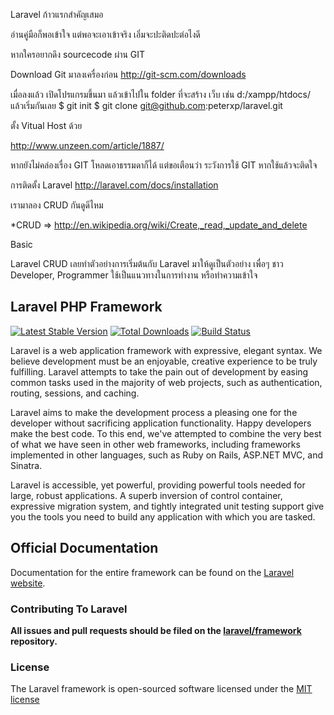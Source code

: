 Laravel ก้าวแรกสำคัญเสมอ 

อ่านคู่มือก็พอเข้าใจ แต่พอจะเอาเข้าจริง เอิ่มจะปะติดปะต่อไงดี

หากใครอยากดึง sourcecode ผ่าน GIT

Download Git มาลงเครื่องก่อน http://git-scm.com/downloads
    
เมื่อลงแล้ว เปิดโปรแกรมขึ้นมา แล้วเข้าไปใน folder ที่จะสร้าง เว็บ 
เช่น d:/xampp/htdocs/ 
แล้วเริ่มกันเลย 
$ git init $ 
git clone git@github.com:peterxp/laravel.git


ตั้ง Vitual Host ด้วย

http://www.unzeen.com/article/1887/


หากยังไม่คล่องเรื่อง GIT โหลดเอาธรรมดาก็ได้ 
แต่ขอเตือนว่า ระวังการใช้ GIT หากใช้แล้วจะติดใจ



การติดตั้ง Laravel http://laravel.com/docs/installation


เรามาลอง CRUD กันดูดีไหม

*CRUD => http://en.wikipedia.org/wiki/Create,_read,_update_and_delete

Basic 

Laravel CRUD เลยทำตัวอย่างการเริ่มต้นกับ Laravel มาให้ดูเป็นตัวอย่าง 
เพื่อๆ ชาว Developer, Programmer ใช้เป็นแนวทางในการทำงาน หรือทำความเข้าใจ




## Laravel PHP Framework

[![Latest Stable Version](https://poser.pugx.org/laravel/framework/version.png)](https://packagist.org/packages/laravel/framework) [![Total Downloads](https://poser.pugx.org/laravel/framework/d/total.png)](https://packagist.org/packages/laravel/framework) [![Build Status](https://travis-ci.org/laravel/framework.png)](https://travis-ci.org/laravel/framework)

Laravel is a web application framework with expressive, elegant syntax. We believe development must be an enjoyable, creative experience to be truly fulfilling. Laravel attempts to take the pain out of development by easing common tasks used in the majority of web projects, such as authentication, routing, sessions, and caching.

Laravel aims to make the development process a pleasing one for the developer without sacrificing application functionality. Happy developers make the best code. To this end, we've attempted to combine the very best of what we have seen in other web frameworks, including frameworks implemented in other languages, such as Ruby on Rails, ASP.NET MVC, and Sinatra.

Laravel is accessible, yet powerful, providing powerful tools needed for large, robust applications. A superb inversion of control container, expressive migration system, and tightly integrated unit testing support give you the tools you need to build any application with which you are tasked.

## Official Documentation

Documentation for the entire framework can be found on the [Laravel website](http://laravel.com/docs).

### Contributing To Laravel

**All issues and pull requests should be filed on the [laravel/framework](http://github.com/laravel/framework) repository.**

### License

The Laravel framework is open-sourced software licensed under the [MIT license](http://opensource.org/licenses/MIT)
